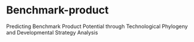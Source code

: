 # Benchmark-product
Predicting Benchmark Product Potential through Technological Phylogeny and Developmental Strategy Analysis
